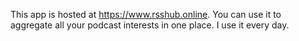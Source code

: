This app is hosted at https://www.rsshub.online. You can use it to aggregate all your podcast interests in one place. I use it every day.
